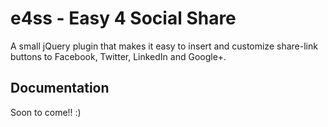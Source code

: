 # e4ss - Easy 4 Social Share


A small jQuery plugin that makes it easy to insert and customize share-link buttons to Facebook, Twitter, LinkedIn and Google+.

## Documentation

Soon to come!! :)


